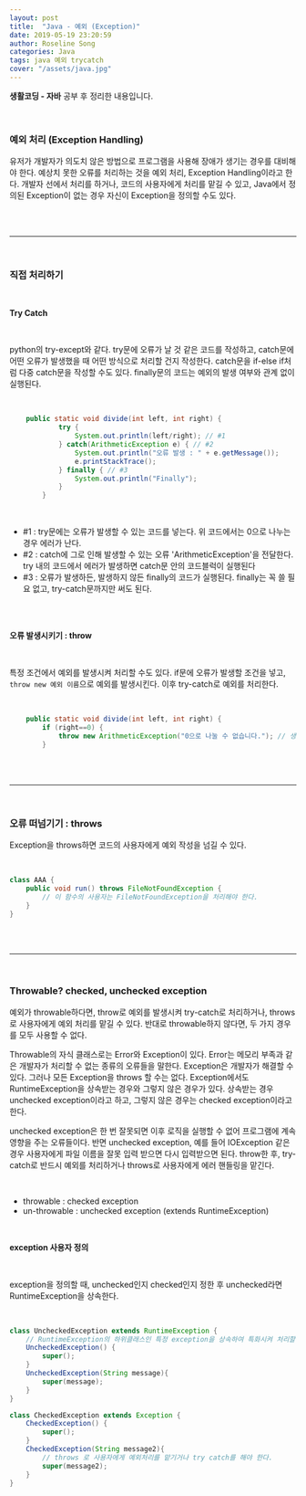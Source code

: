 ```yaml
---
layout: post
title:  "Java - 예외 (Exception)"
date: 2019-05-19 23:20:59
author: Roseline Song
categories: Java
tags: java 예외 trycatch
cover: "/assets/java.jpg"
---
```


**생활코딩 - 자바** 공부 후 정리한 내용입니다.

<br>

### 예외 처리 (Exception Handling)

유저가 개발자가 의도치 않은 방법으로 프로그램을 사용해 장애가 생기는 경우를 대비해야 한다. 예상치 못한 오류를 처리하는 것을 예외 처리, Exception Handling이라고 한다. 개발자 선에서 처리를 하거나, 코드의 사용자에게 처리를 맡길 수 있고, Java에서 정의된 Exception이 없는 경우 자신이 Exception을 정의할 수도 있다. 

<br>
<br>

<hr>

<br>

### 직접 처리하기 

<br>

**Try Catch**

<br>

python의 try-except와 같다. try문에 오류가 날 것 같은 코드를 작성하고, catch문에 어떤 오류가 발생했을 때 어떤 방식으로 처리할 건지 작성한다. catch문을 if-else if처럼 다중 catch문을 작성할 수도 있다. finally문의 코드는 예외의 발생 여부와 관계 없이 실행된다. 

<br>

```java
	public static void divide(int left, int right) {
			try {
				System.out.println(left/right); // #1
			} catch(ArithmeticException e) { // #2
				System.out.println("오류 발생 : " + e.getMessage()); 
				e.printStackTrace();
			} finally { // #3
                System.out.println("Finally"); 
            }
		}
```

<br>

- #1 : try문에는 오류가 발생할 수 있는 코드를 넣는다. 위 코드에서는 0으로 나누는 경우 에러가 난다.
- #2 : catch에 그로 인해 발생할 수 있는 오류 'ArithmeticException'을 전달한다. try 내의 코드에서 에러가 발생하면 catch문 안의 코드블럭이 실행된다 
- #3 : 오류가 발생하든, 발생하지 않든 finally의 코드가 실행된다. finally는 꼭 쓸 필요 없고, try-catch문까지만 써도 된다. 

<br>
<br>

**오류 발생시키기 : throw**

<br>

특정 조건에서 예외를 발생시켜 처리할 수도 있다. if문에 오류가 발생할 조건을 넣고, `throw new 예외 이름`으로 예외를 발생시킨다. 이후 try-catch로 예외를 처리한다. 

<br>

```java
	public static void divide(int left, int right) {
		if (right==0) {
			throw new ArithmeticException("0으로 나눌 수 없습니다."); // 생성자에 에러 메시지 전달
		}
```

<br>
<br>

<hr>

<br>

### 오류 떠넘기기 : throws 

Exception을 throws하면 코드의 사용자에게 예외 작성을 넘길 수 있다. 

<br>

```java
class AAA {
	public void run() throws FileNotFoundException {
        // 이 함수의 사용자는 FileNotFoundException을 처리해야 한다. 
	}
}
```

<br>
<br>

<hr>

<br>

### Throwable? checked, unchecked exception 

예외가 throwable하다면, throw로 예외를 발생시켜 try-catch로 처리하거나, throws로 사용자에게 예외 처리를 맡길 수 있다. 반대로 throwable하지 않다면, 두 가지 경우를 모두 사용할 수 없다. 

Throwable의 자식 클래스로는 Error와 Exception이 있다. Error는 메모리 부족과 같은 개발자가 처리할 수 없는 종류의 오류들을 말한다. Exception은 개발자가 해결할 수 있다. 그러나 모든 Exception을 throws 할 수는 없다. Exception에서도 RuntimeException을 상속받는 경우와 그렇지 않은 경우가 있다. 상속받는 경우 unchecked exception이라고 하고, 그렇지 않은 경우는 checked exception이라고 한다. 

unchecked exception은 한 번 잘못되면 이후 로직을 실행할 수 없어 프로그램에 계속 영향을 주는 오류들이다. 반면 unchecked exception, 예를 들어 IOException 같은 경우 사용자에게 파일 이름을 잘못 입력 받으면 다시 입력받으면 된다. throw한 후, try-catch로 반드시 예외를 처리하거나 throws로 사용자에게 에러 핸들링을 맡긴다.  

<br>

- throwable : checked exception  
- un-throwable : unchecked exception (extends RuntimeException)

<br>

**exception 사용자 정의**

<br>

exception을 정의할 때, unchecked인지 checked인지 정한 후 unchecked라면 RuntimeException을 상속한다. 

<br>

```java
class UncheckedException extends RuntimeException { 
    // RuntimeException의 하위클래스인 특정 exception을 상속하여 특화시켜 처리할 수 있다. 
	UncheckedException() {
		super();
	}
	UncheckedException(String message){
		super(message);
	}
}

class CheckedException extends Exception {
	CheckedException() {
		super();
	}
	CheckedException(String message2){
        // throws 로 사용자에게 예외처리를 맡기거나 try catch를 해야 한다. 
		super(message2);
	}
}
```


<br>
<br>
